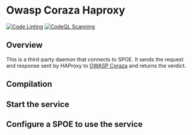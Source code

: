 # Owasp Coraza Haproxy
[![Code Linting](https://github.com/corazawaf/coraza-spoa/actions/workflows/lint.yaml/badge.svg)](https://github.com/corazawaf/coraza-spoa/actions/workflows/lint.yaml)
[![CodeQL Scanning](https://github.com/corazawaf/coraza-spoa/actions/workflows/codeql.yaml/badge.svg)](https://github.com/corazawaf/coraza-spoa/actions/workflows/codeql.yaml)

## Overview
This is a third-party daemon that connects to SPOE. It sends the request and response sent by HAProxy to [OWASP Coraza](https://github.com/corazawaf/coraza) and returns the verdict.

## Compilation

## Start the service

## Configure a SPOE to use the service
